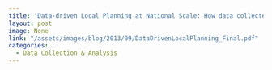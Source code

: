 ```yaml
---
title: 'Data-driven Local Planning at National Scale: How data collected on mobile phones enable a Conditional Grants Scheme in Nigeria'
layout: post
image: None
link: "/assets/images/blog/2013/09/DataDrivenLocalPlanning_Final.pdf"
categories:
  - Data Collection & Analysis 
---
```


